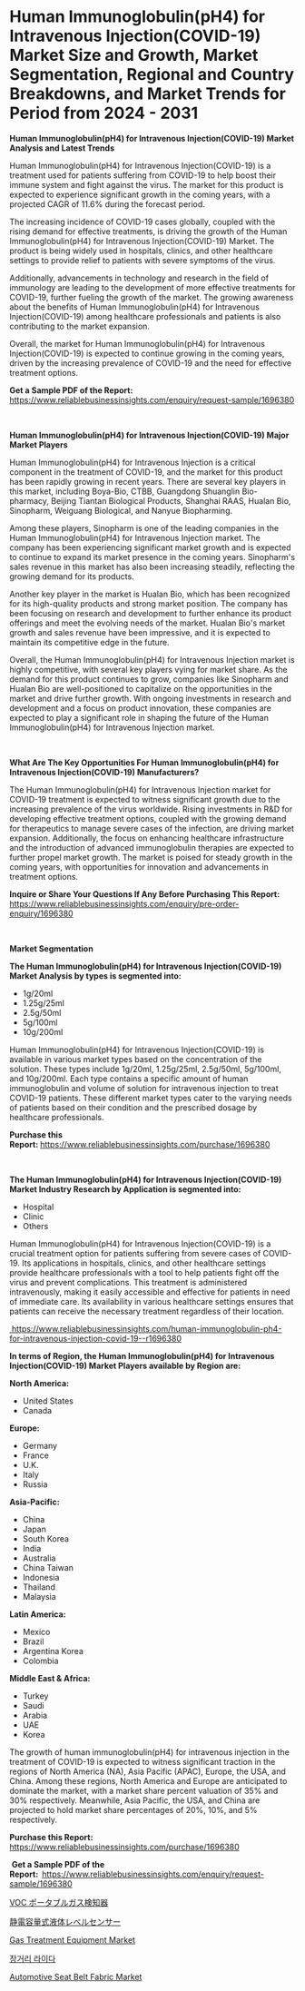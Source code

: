 <p><h1>Human Immunoglobulin(pH4) for Intravenous Injection(COVID-19) Market Size and Growth, Market Segmentation, Regional and Country Breakdowns, and Market Trends for Period from 2024 -  2031</h1></p><p><strong>Human Immunoglobulin(pH4) for Intravenous Injection(COVID-19) Market Analysis and Latest Trends</strong></p>
<p><p>Human Immunoglobulin(pH4) for Intravenous Injection(COVID-19) is a treatment used for patients suffering from COVID-19 to help boost their immune system and fight against the virus. The market for this product is expected to experience significant growth in the coming years, with a projected CAGR of 11.6% during the forecast period. </p><p>The increasing incidence of COVID-19 cases globally, coupled with the rising demand for effective treatments, is driving the growth of the Human Immunoglobulin(pH4) for Intravenous Injection(COVID-19) Market. The product is being widely used in hospitals, clinics, and other healthcare settings to provide relief to patients with severe symptoms of the virus. </p><p>Additionally, advancements in technology and research in the field of immunology are leading to the development of more effective treatments for COVID-19, further fueling the growth of the market. The growing awareness about the benefits of Human Immunoglobulin(pH4) for Intravenous Injection(COVID-19) among healthcare professionals and patients is also contributing to the market expansion.</p><p>Overall, the market for Human Immunoglobulin(pH4) for Intravenous Injection(COVID-19) is expected to continue growing in the coming years, driven by the increasing prevalence of COVID-19 and the need for effective treatment options.</p></p>
<p><strong>Get a Sample PDF of the Report:&nbsp;</strong> <a href="https://www.reliablebusinessinsights.com/enquiry/request-sample/1696380">https://www.reliablebusinessinsights.com/enquiry/request-sample/1696380</a></p>
<p>&nbsp;</p>
<p><strong>Human Immunoglobulin(pH4) for Intravenous Injection(COVID-19) Major Market Players</strong></p>
<p><p>Human Immunoglobulin(pH4) for Intravenous Injection is a critical component in the treatment of COVID-19, and the market for this product has been rapidly growing in recent years. There are several key players in this market, including Boya-Bio, CTBB, Guangdong Shuanglin Bio-pharmacy, Beijing Tiantan Biological Products, Shanghai RAAS, Hualan Bio, Sinopharm, Weiguang Biological, and Nanyue Biopharming.</p><p>Among these players, Sinopharm is one of the leading companies in the Human Immunoglobulin(pH4) for Intravenous Injection market. The company has been experiencing significant market growth and is expected to continue to expand its market presence in the coming years. Sinopharm's sales revenue in this market has also been increasing steadily, reflecting the growing demand for its products.</p><p>Another key player in the market is Hualan Bio, which has been recognized for its high-quality products and strong market position. The company has been focusing on research and development to further enhance its product offerings and meet the evolving needs of the market. Hualan Bio's market growth and sales revenue have been impressive, and it is expected to maintain its competitive edge in the future.</p><p>Overall, the Human Immunoglobulin(pH4) for Intravenous Injection market is highly competitive, with several key players vying for market share. As the demand for this product continues to grow, companies like Sinopharm and Hualan Bio are well-positioned to capitalize on the opportunities in the market and drive further growth. With ongoing investments in research and development and a focus on product innovation, these companies are expected to play a significant role in shaping the future of the Human Immunoglobulin(pH4) for Intravenous Injection market.</p></p>
<p>&nbsp;</p>
<p><strong>What Are The Key Opportunities For Human Immunoglobulin(pH4) for Intravenous Injection(COVID-19) Manufacturers?</strong></p>
<p><p>The Human Immunoglobulin(pH4) for Intravenous Injection market for COVID-19 treatment is expected to witness significant growth due to the increasing prevalence of the virus worldwide. Rising investments in R&D for developing effective treatment options, coupled with the growing demand for therapeutics to manage severe cases of the infection, are driving market expansion. Additionally, the focus on enhancing healthcare infrastructure and the introduction of advanced immunoglobulin therapies are expected to further propel market growth. The market is poised for steady growth in the coming years, with opportunities for innovation and advancements in treatment options.</p></p>
<p><strong>Inquire or Share Your Questions If Any Before Purchasing This Report:</strong> <a href="https://www.reliablebusinessinsights.com/enquiry/pre-order-enquiry/1696380">https://www.reliablebusinessinsights.com/enquiry/pre-order-enquiry/1696380</a></p>
<p>&nbsp;</p>
<p><strong>Market Segmentation</strong></p>
<p><strong>The Human Immunoglobulin(pH4) for Intravenous Injection(COVID-19) Market Analysis by types is segmented into:</strong></p>
<p><ul><li>1g/20ml</li><li>1.25g/25ml</li><li>2.5g/50ml</li><li>5g/100ml</li><li>10g/200ml</li></ul></p>
<p><p>Human Immunoglobulin(pH4) for Intravenous Injection(COVID-19) is available in various market types based on the concentration of the solution. These types include 1g/20ml, 1.25g/25ml, 2.5g/50ml, 5g/100ml, and 10g/200ml. Each type contains a specific amount of human immunoglobulin and volume of solution for intravenous injection to treat COVID-19 patients. These different market types cater to the varying needs of patients based on their condition and the prescribed dosage by healthcare professionals.</p></p>
<p><strong>Purchase this Report:&nbsp;</strong><a href="https://www.reliablebusinessinsights.com/purchase/1696380">https://www.reliablebusinessinsights.com/purchase/1696380</a></p>
<p>&nbsp;</p>
<p><strong>The Human Immunoglobulin(pH4) for Intravenous Injection(COVID-19) Market Industry Research by Application is segmented into:</strong></p>
<p><ul><li>Hospital</li><li>Clinic</li><li>Others</li></ul></p>
<p><p>Human Immunoglobulin(pH4) for Intravenous Injection(COVID-19) is a crucial treatment option for patients suffering from severe cases of COVID-19. Its applications in hospitals, clinics, and other healthcare settings provide healthcare professionals with a tool to help patients fight off the virus and prevent complications. This treatment is administered intravenously, making it easily accessible and effective for patients in need of immediate care. Its availability in various healthcare settings ensures that patients can receive the necessary treatment regardless of their location.</p></p>
<p><a href="https://www.reliablebusinessinsights.com/human-immunoglobulin-ph4-for-intravenous-injection-covid-19--r1696380">&nbsp;https://www.reliablebusinessinsights.com/human-immunoglobulin-ph4-for-intravenous-injection-covid-19--r1696380</a></p>
<p><strong>In terms of Region, the Human Immunoglobulin(pH4) for Intravenous Injection(COVID-19) Market Players available by Region are:</strong></p>
<p>
    <p> <strong> North America: </strong>
        <ul>
            <li>United States</li>
            <li>Canada</li>
        </ul>
        </p> 
    <p> <strong> Europe: </strong>
        <ul>
            <li>Germany</li>
            <li>France</li>
            <li>U.K.</li>
            <li>Italy</li>
            <li>Russia</li>
        </ul>
        </p> 
    <p> <strong> Asia-Pacific: </strong>
        <ul>
            <li>China</li>
            <li>Japan</li>
            <li>South Korea</li>
            <li>India</li>
            <li>Australia</li>
            <li>China Taiwan</li>
            <li>Indonesia</li>
            <li>Thailand</li>
            <li>Malaysia</li>
        </ul>
        </p> 
    <p> <strong> Latin America: </strong>
        <ul>
            <li>Mexico</li>
            <li>Brazil</li>
            <li>Argentina Korea</li>
            <li>Colombia</li>
        </ul>
        </p> 
    <p> <strong> Middle East & Africa: </strong>
        <ul>
            <li>Turkey</li>
            <li>Saudi</li>
            <li>Arabia</li>
            <li>UAE</li>
            <li>Korea</li>
        </ul>
    </p>
    </p>
<p><p>The growth of human immunoglobulin(pH4) for intravenous injection in the treatment of COVID-19 is expected to witness significant traction in the regions of North America (NA), Asia Pacific (APAC), Europe, the USA, and China. Among these regions, North America and Europe are anticipated to dominate the market, with a market share percent valuation of 35% and 30% respectively. Meanwhile, Asia Pacific, the USA, and China are projected to hold market share percentages of 20%, 10%, and 5% respectively.</p></p>
<p><strong>Purchase this Report: </strong><a href="https://www.reliablebusinessinsights.com/purchase/1696380">https://www.reliablebusinessinsights.com/purchase/1696380</a></p>
<p>&nbsp;<strong>Get a Sample PDF of the Report:&nbsp;&nbsp;</strong><a href="https://www.reliablebusinessinsights.com/enquiry/request-sample/1696380">https://www.reliablebusinessinsights.com/enquiry/request-sample/1696380</a></p>
<p><strong></strong></p>
<p><p><a href="https://github.com/DwightHuels1/Market-Research-Report-List-1/blob/main/8405007123571.md">VOC ポータブルガス検知器</a></p><p><a href="https://github.com/tanyaali3/Market-Research-Report-List-1/blob/main/9244104123570.md">静電容量式液体レベルセンサー</a></p><p><a href="https://github.com/irfadac/Market-Research-Report-List-3/blob/main/gas-treatment-equipment-market.md">Gas Treatment Equipment Market</a></p><p><a href="https://github.com/TrevorKruvalis5678/Market-Research-Report-List-2/blob/main/1882503108813.md">장거리 라이다</a></p><p><a href="https://github.com/myacatherineblakecaczo9vcsw/Market-Research-Report-List-3/blob/main/automotive-seat-belt-fabric-market.md">Automotive Seat Belt Fabric Market</a></p></p>